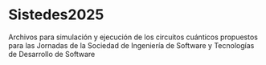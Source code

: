 # Sistedes2025
Archivos para simulación y ejecución de los circuitos cuánticos propuestos para las Jornadas de la Sociedad de Ingeniería de Software y Tecnologías de Desarrollo de Software
